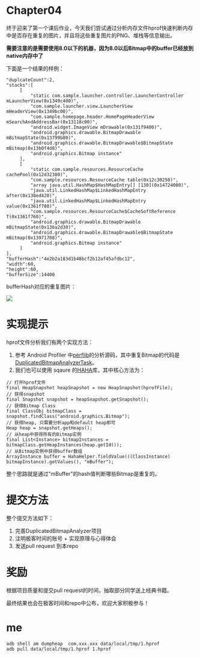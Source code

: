 # Chapter04
终于迎来了第一个课后作业，今天我们尝试通过分析内存文件hprof快速判断内存中是否存在重复的图片，并且将这些重复图片的PNG、堆栈等信息输出。

**需要注意的是需要使用8.0以下的机器，因为8.0以后Bitmap中的buffer已经放到native内存中了**

下面是一个结果的样例：
```
"duplcateCount":2,
"stacks":[
     [
         "static com.sample.launcher.controller.LauncherController mLauncherView(0x1349c400)",
         "com.sample.launcher.view.LauncherView mHeaderView(0x1349bc00)",
         "com.sample.homepage.header.HomePageHeaderView mSearchAndAddressBar(0x13118c00)",
         "android.widget.ImageView mDrawable(0x131f9400)",
         "android.graphics.drawable.BitmapDrawable mBitmapState(0x13799b80)",
         "android.graphics.drawable.BitmapDrawable$BitmapState mBitmap(0x13b0f4d8)",
         "android.graphics.Bitmap instance"
     ],
     [
         "static com.sample.resources.ResourceCache cachePool(0x12d32380)",
         "com.sample.resources.ResourceCache table(0x12c30250)",
         "array java.util.HashMap$HashMapEntry[] [130](0x14724000)",
         "java.util.LinkedHashMap$LinkedHashMapEntry after(0x130ed420)",
         "java.util.LinkedHashMap$LinkedHashMapEntry value(0x1361f780)",
         "com.sample.resources.ResourceCache$CacheSoftReference T(0x1361f760)",
         "android.graphics.drawable.BitmapDrawable mBitmapState(0x136a2d30)",
         "android.graphics.drawable.BitmapDrawable$BitmapState mBitmap(0x13971708)",
         "android.graphics.Bitmap instance"
     ]
],
"bufferHash":"4e2b2a183d1b48bcf2b12af45afdbc12",
"width":60,
"height":60,
"bufferSize":14400
```

bufferHash对应的重复图片：

![](doc/4e2b2a183d1b48bcf2b12af45afdbc12.png)


实现提示
====
hprof文件分析我们有两个实现方法：

1. 参考 Android Profiler 中[perflib](https://android.googlesource.com/platform/tools/base/+/studio-master-dev/perflib/src/main/java/com/android/tools/perflib)的分析源码，其中重复Bitmap的代码是[DuplicatedBitmapAnalyzerTask](https://android.googlesource.com/platform/tools/base/+/studio-master-dev/perflib/src/main/java/com/android/tools/perflib/heap/memoryanalyzer/DuplicatedBitmapAnalyzerTask.java)。
2. 我们也可以使用 sqaure 的[HAHA](https://github.com/square/haha)库，其中核心方法为：

```
// 打开hprof文件
final HeapSnapshot heapSnapshot = new HeapSnapshot(hprofFile);
// 获得snapshot
final Snapshot snapshot = heapSnapshot.getSnapshot();
// 获得Bitmap Class
final ClassObj bitmapClass = snapshot.findClass("android.graphics.Bitmap");
// 获得heap, 只需要分析app和default heap即可
Heap heap = snapshot.getHeaps();
// 从heap中获得所有的Bitmap实例
final List<Instance> bitmapInstances = bitmapClass.getHeapInstances(heap.getId());
// 从Bitmap实例中获得buffer数组
ArrayInstance buffer = HahaHelper.fieldValue(((ClassInstance) bitmapInstance).getValues(), "mBuffer");
```

整个思路就是通过"mBuffer"的hash值判断哪些Bitmap是重复的。

提交方法
====
整个提交方法如下：

1. 完善DuplicatedBitmapAnalyzer项目
2. 注明极客时间的账号 + 实现原理与心得体会
3. 发送pull request 到本repo

奖励
===
根据项目质量和提交pull request的时间，抽取部分同学送上经典书籍。

最终结果也会在极客时间和repo中公布，欢迎大家积极参与！

# me
```
adb shell am dumpheap  com.xxx.xxx data/local/tmp/1.hprof
adb pull data/local/tmp/1.hprof 1.hprof
```

